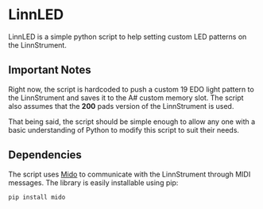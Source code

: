 # LinnLED

LinnLED is a simple python script to help setting custom LED patterns on the LinnStrument.

## Important Notes

Right now, the script is hardcoded to push a custom 19 EDO light pattern to the LinnStrument and saves it to the A# custom memory slot. The script also assumes that the **200** pads version of the LinnStrument is used.

That being said, the script should be simple enough to allow any one with a basic understanding of Python to modify this script to suit their needs.

## Dependencies

The script uses [Mido](https://mido.readthedocs.io/en/latest/#) to communicate with the LinnStrument through MIDI messages. The library is easily installable using pip:
```
pip install mido
```
